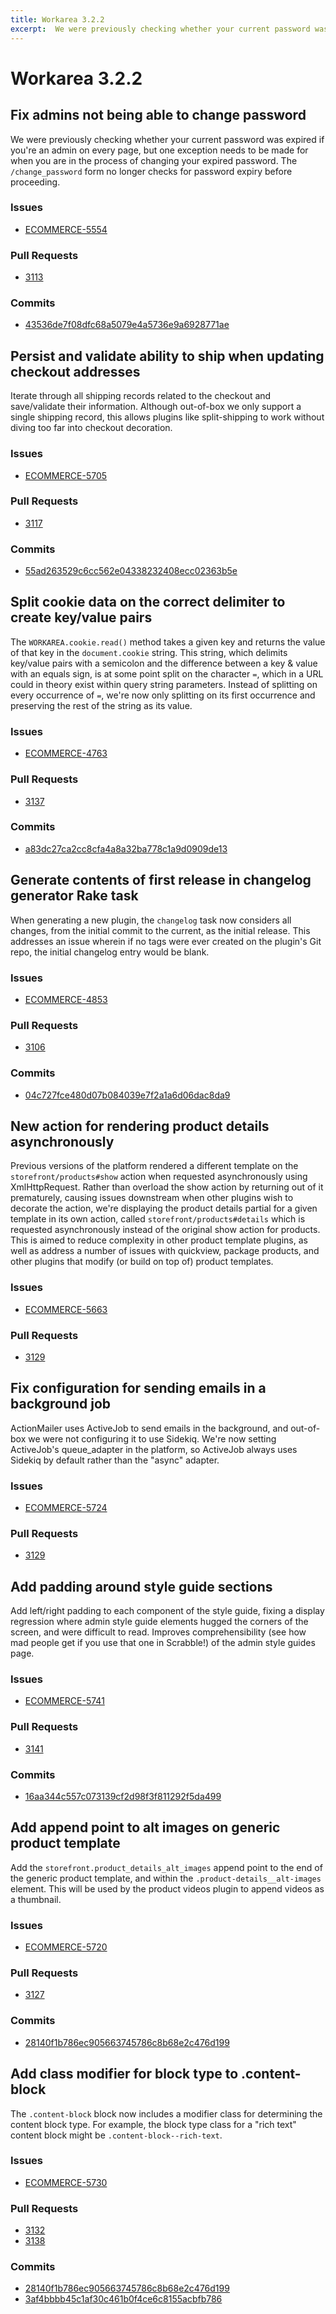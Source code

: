 ```yaml
---
title: Workarea 3.2.2
excerpt:  We were previously checking whether your current password was expired if you're an admin on every page, but one exception needs to be made for when you are in the process of changing your expired password. The /change_password form no longer checks f
---
```


# Workarea 3.2.2

## Fix admins not being able to change password

We were previously checking whether your current password was expired if you're an admin on every page, but one exception needs to be made for when you are in the process of changing your expired password. The `/change_password` form no longer checks for password expiry before proceeding.

### Issues

- [ECOMMERCE-5554](https://jira.tools.weblinc.com/browse/ECOMMERCE-5554)

### Pull Requests

- [3113](https://stash.tools.weblinc.com/projects/WL/repos/workarea/pull-requests/3113/overview)

### Commits

- [43536de7f08dfc68a5079e4a5736e9a6928771ae](https://stash.tools.weblinc.com/projects/WL/repos/workarea/commits/43536de7f08dfc68a5079e4a5736e9a6928771ae)

## Persist and validate ability to ship when updating checkout addresses

Iterate through all shipping records related to the checkout and save/validate their information. Although out-of-box we only support a single shipping record, this allows plugins like split-shipping to work without diving too far into checkout decoration.

### Issues

- [ECOMMERCE-5705](https://jira.tools.weblinc.com/browse/ECOMMERCE-5705)

### Pull Requests

- [3117](https://stash.tools.weblinc.com/projects/WL/repos/workarea/pull-requests/3117/overview)

### Commits

- [55ad263529c6cc562e04338232408ecc02363b5e](https://stash.tools.weblinc.com/projects/WL/repos/workarea/commits/55ad263529c6cc562e04338232408ecc02363b5e)

## Split cookie data on the correct delimiter to create key/value pairs

The `WORKAREA.cookie.read()` method takes a given key and returns the value of that key in the `document.cookie` string. This string, which delimits key/value pairs with a semicolon and the difference between a key & value with an equals sign, is at some point split on the character `=`, which in a URL could in theory exist within query string parameters. Instead of splitting on every occurrence of `=`, we're now only splitting on its first occurrence and preserving the rest of the string as its value.

### Issues

- [ECOMMERCE-4763](https://jira.tools.weblinc.com/browse/ECOMMERCE-4763)

### Pull Requests

- [3137](https://stash.tools.weblinc.com/projects/WL/repos/workarea/pull-requests/3137/overview)

### Commits

- [a83dc27ca2cc8cfa4a8a32ba778c1a9d0909de13](https://stash.tools.weblinc.com/projects/WL/repos/workarea/commits/a83dc27ca2cc8cfa4a8a32ba778c1a9d0909de13)

## Generate contents of first release in changelog generator Rake task

When generating a new plugin, the `changelog` task now considers all changes, from the initial commit to the current, as the initial release. This addresses an issue wherein if no tags were ever created on the plugin's Git repo, the initial changelog entry would be blank.

### Issues

- [ECOMMERCE-4853](https://jira.tools.weblinc.com/browse/ECOMMERCE-4853)

### Pull Requests

- [3106](https://stash.tools.weblinc.com/projects/WL/repos/workarea/pull-requests/3106/overview)

### Commits

- [04c727fce480d07b084039e7f2a1a6d06dac8da9](https://stash.tools.weblinc.com/projects/WL/repos/workarea/commits/04c727fce480d07b084039e7f2a1a6d06dac8da9)

## New action for rendering product details asynchronously

Previous versions of the platform rendered a different template on the `storefront/products#show` action when requested asynchronously using XmlHttpRequest. Rather than overload the show action by returning out of it prematurely, causing issues downstream when other plugins wish to decorate the action, we're displaying the product details partial for a given template in its own action, called `storefront/products#details` which is requested asynchronously instead of the original show action for products. This is aimed to reduce complexity in other product template plugins, as well as address a number of issues with quickview, package products, and other plugins that modify (or build on top of) product templates.

### Issues

- [ECOMMERCE-5663](https://jira.tools.weblinc.com/browse/ECOMMERCE-5663)

### Pull Requests

- [3129](https://stash.tools.weblinc.com/projects/WL/repos/workarea/pull-requests/3129/overview)

## Fix configuration for sending emails in a background job

ActionMailer uses ActiveJob to send emails in the background, and out-of-box we were not configuring it to use Sidekiq. We're now setting ActiveJob's queue\_adapter in the platform, so ActiveJob always uses Sidekiq by default rather than the "async" adapter.

### Issues

- [ECOMMERCE-5724](https://jira.tools.weblinc.com/browse/ECOMMERCE-5724)

### Pull Requests

- [3129](https://stash.tools.weblinc.com/projects/WL/repos/workarea/pull-requests/3129/overview)

## Add padding around style guide sections

Add left/right padding to each component of the style guide, fixing a display regression where admin style guide elements hugged the corners of the screen, and were difficult to read. Improves comprehensibility (see how mad people get if you use that one in Scrabble!) of the admin style guides page.

### Issues

- [ECOMMERCE-5741](https://jira.tools.weblinc.com/browse/ECOMMERCE-5741)

### Pull Requests

- [3141](https://stash.tools.weblinc.com/projects/WL/repos/workarea/pull-requests/3141/diff)

### Commits

- [16aa344c557c073139cf2d98f3f811292f5da499](https://stash.tools.weblinc.com/projects/WL/repos/workarea/commits/16aa344c557c073139cf2d98f3f811292f5da499)

## Add append point to alt images on generic product template

Add the `storefront.product_details_alt_images` append point to the end of the generic product template, and within the `.product-details__alt-images` element. This will be used by the product videos plugin to append videos as a thumbnail.

### Issues

- [ECOMMERCE-5720](https://jira.tools.weblinc.com/browse/ECOMMERCE-5720)

### Pull Requests

- [3127](https://stash.tools.weblinc.com/projects/WL/repos/workarea/pull-requests/3127/overview)

### Commits

- [28140f1b786ec905663745786c8b68e2c476d199](https://stash.tools.weblinc.com/projects/WL/repos/workarea/commits/019d7a1cc50e0b59a6f08f2fa7cbb3c4025e0e13)

## Add class modifier for block type to .content-block

The `.content-block` block now includes a modifier class for determining the content block type. For example, the block type class for a "rich text" content block might be `.content-block--rich-text`.

### Issues

- [ECOMMERCE-5730](https://jira.tools.weblinc.com/browse/ECOMMERCE-5730)

### Pull Requests

- [3132](https://stash.tools.weblinc.com/projects/WL/repos/workarea/pull-requests/3132/overview)
- [3138](https://stash.tools.weblinc.com/projects/WL/repos/workarea/pull-requests/3138/overview)

### Commits

- [28140f1b786ec905663745786c8b68e2c476d199](https://stash.tools.weblinc.com/projects/WL/repos/workarea/commits/28140f1b786ec905663745786c8b68e2c476d199)
- [3af4bbbb45c1af30c461b0f4ce6c8155acbfb786](https://stash.tools.weblinc.com/projects/WL/repos/workarea/commits/3af4bbbb45c1af30c461b0f4ce6c8155acbfb786)


